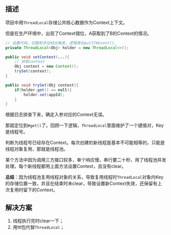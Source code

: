 ## 描述

项目中用`ThreadLocal`存储公共核心数据作为Context上下文。

但是在生产环境中，出现了Context错位，A获取到了B的Context的情况。

```java
// 设置代码，切面和手动结合触发，逻辑类似putIfAbsent()。
private ThreadLocal<Obj> holder = new ThreadLocal<>();

public void setContext(...){
    // 获取context
    Obj context = new Context();
    trySet(context);
}

public void trySet(Obj context){
    if(holder.get() == null){
        holder.set(appId);
    }
}
```

根据日志排查下来，确定入参对应的Context无误。

那就定位到`#get()`了。回顾一下逻辑，`ThreadLocal`里面维护了一个键值对，Key是线程号。

判断为线程号已经存在Context。每次创建的新线程是基本不可能相等的，只能是线程对象复用，那就是线程池。

某个方法中因为调用三方接口较多，单个响应慢，串行要二十秒，用了线程池并发处理，每个新线程都用上面方法设置Context，且没有clear。

**总结**：因为线程池复用线程对象的关系，导致复用线程时`ThreadLocal`对象内Key的存储位置一致，并且在结束时未clear，导致设置新Context失效，还保留有上次复用时留下的Context。

## 解决方案

1. 线程执行完时clear一下；
2. 用ttl包代替`ThreadLocal`；